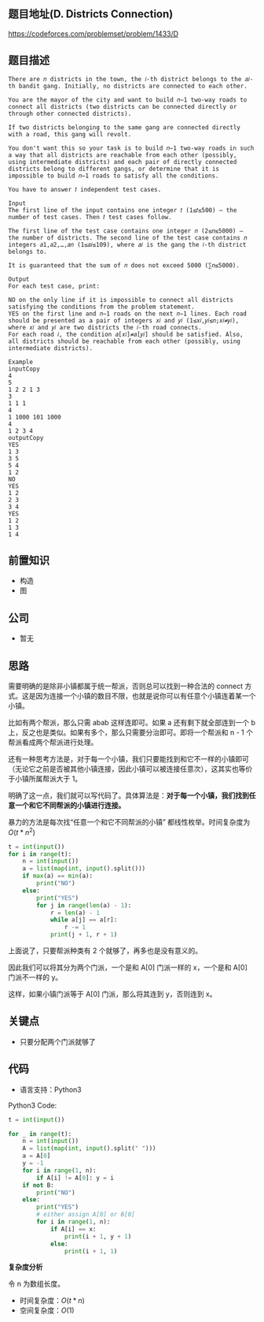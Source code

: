 ## 题目地址(D. Districts Connection)

https://codeforces.com/problemset/problem/1433/D

## 题目描述

```
There are 𝑛 districts in the town, the 𝑖-th district belongs to the 𝑎𝑖-th bandit gang. Initially, no districts are connected to each other.

You are the mayor of the city and want to build 𝑛−1 two-way roads to connect all districts (two districts can be connected directly or through other connected districts).

If two districts belonging to the same gang are connected directly with a road, this gang will revolt.

You don't want this so your task is to build 𝑛−1 two-way roads in such a way that all districts are reachable from each other (possibly, using intermediate districts) and each pair of directly connected districts belong to different gangs, or determine that it is impossible to build 𝑛−1 roads to satisfy all the conditions.

You have to answer 𝑡 independent test cases.

Input
The first line of the input contains one integer 𝑡 (1≤𝑡≤500) — the number of test cases. Then 𝑡 test cases follow.

The first line of the test case contains one integer 𝑛 (2≤𝑛≤5000) — the number of districts. The second line of the test case contains 𝑛 integers 𝑎1,𝑎2,…,𝑎𝑛 (1≤𝑎𝑖≤109), where 𝑎𝑖 is the gang the 𝑖-th district belongs to.

It is guaranteed that the sum of 𝑛 does not exceed 5000 (∑𝑛≤5000).

Output
For each test case, print:

NO on the only line if it is impossible to connect all districts satisfying the conditions from the problem statement.
YES on the first line and 𝑛−1 roads on the next 𝑛−1 lines. Each road should be presented as a pair of integers 𝑥𝑖 and 𝑦𝑖 (1≤𝑥𝑖,𝑦𝑖≤𝑛;𝑥𝑖≠𝑦𝑖), where 𝑥𝑖 and 𝑦𝑖 are two districts the 𝑖-th road connects.
For each road 𝑖, the condition 𝑎[𝑥𝑖]≠𝑎[𝑦𝑖] should be satisfied. Also, all districts should be reachable from each other (possibly, using intermediate districts).

Example
inputCopy
4
5
1 2 2 1 3
3
1 1 1
4
1 1000 101 1000
4
1 2 3 4
outputCopy
YES
1 3
3 5
5 4
1 2
NO
YES
1 2
2 3
3 4
YES
1 2
1 3
1 4

```

## 前置知识

- 构造
- 图

## 公司

- 暂无

## 思路

需要明确的是除非小镇都属于统一帮派，否则总可以找到一种合法的 connect 方式。这是因为连接一个小镇的数目不限，也就是说你可以有任意个小镇连着某一个小镇。

比如有两个帮派，那么只需 abab 这样连即可。如果 a 还有剩下就全部连到一个 b 上，反之也是类似。如果有多个，那么只需要分治即可。即将一个帮派和 n - 1 个帮派看成两个帮派进行处理。

还有一种思考方法是，对于每一个小镇，我们只要能找到和它不一样的小镇即可（无论它之前是否被其他小镇连接，因此小镇可以被连接任意次），这其实也等价于小镇所属帮派大于 1。

明确了这一点，我们就可以写代码了。具体算法是：**对于每一个小镇，我们找到任意一个和它不同帮派的小镇进行连接。**

暴力的方法是每次找“任意一个和它不同帮派的小镇” 都线性枚举。时间复杂度为 $O(t * n^2)$

```python
t = int(input())
for i in range(t):
    n = int(input())
    a = list(map(int, input().split()))
    if max(a) == min(a):
        print("NO")
    else:
        print("YES")
        for j in range(len(a) - 1):
            r = len(a) - 1
            while a[j] == a[r]:
                r -= 1
            print(j + 1, r + 1)


```

上面说了，只要帮派种类有 2 个就够了，再多也是没有意义的。

因此我们可以将其分为两个门派，一个是和 A[0] 门派一样的 x，一个是和 A[0] 门派不一样的 y。

这样，如果小镇门派等于 A[0] 门派，那么将其连到 y，否则连到 x。

## 关键点

- 只要分配两个门派就够了

## 代码

- 语言支持：Python3

Python3 Code:

```python
t = int(input())

for _ in range(t):
    n = int(input())
    A = list(map(int, input().split(" ")))
    a = A[0]
    y = -1
    for i in range(1, n):
        if A[i] != A[0]: y = i
    if not B:
        print("NO")
    else:
        print("YES")
        # either assign A[0] or B[0]
        for i in range(1, n):
            if A[i] == x:
                print(i + 1, y + 1)
            else:
                print(i + 1, 1)

```

**复杂度分析**

令 n 为数组长度。

- 时间复杂度：$O(t * n)$
- 空间复杂度：$O(1)$
